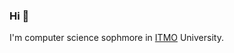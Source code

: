 ### Hi 👋

<p align='left'>I'm computer science sophmore in <a href="https://en.wikipedia.org/wiki/ITMO_University">ITMO</a> University.</p>
